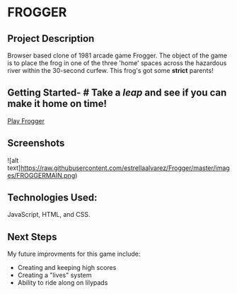 # FROGGER
## Project Description
Browser based clone of 1981 arcade game Frogger. The object of the game is to place the frog in one of the three 'home' spaces across the hazardous river within the 30-second curfew. This frog's got some **strict** parents! 

## Getting Started- # Take a *leap* and see if you can make it home on time!
[Play Frogger](https://estrellaalvarez.github.io/Frogger/)

## Screenshots
![alt text]https://raw.githubusercontent.com/estrellaalvarez/Frogger/master/images/FROGGERMAIN.png)

## Technologies Used:
JavaScript, HTML, and CSS.

## Next Steps
My future improvments for this game include:
* Creating and keeping high scores
* Creating a "lives" system
* Ability to ride along on lilypads
